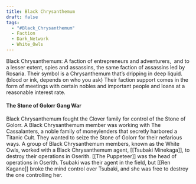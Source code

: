 ```yaml
---
title: Black Chrysanthemum
draft: false
tags:
  - "#Black_Chrysanthemum"
  - Faction
  - Dark_Network
  - White_Owls
---
```

  
Black Chrysanthemum: A faction of entrepreneurs and adventurers,  and to a lesser extent, spies and assassins, the same faction of assassins led by Rosaria. Their symbol is a Chrysanthemum that’s dripping in deep liquid. (blood or ink, depends on who you ask) Their faction support comes in the form of meetings with certain nobles and important people and loans at a reasonable interest rate.

#### The Stone of Golorr Gang War
Black Chrysanthemum fought the Clover family for control of the Stone of Golorr. A Black Chrysanthemum member was working with The Cassalanters, a noble family of moneylenders that secretly harbored a Titanic Cult. They wanted to seize the Stone of Golorr for their nefarious ways. A group of Black Chrysanthemum members, known as the White Owls, worked with a Black Chrysanthemum agent, [[Tsubaki Minekaga]], to destroy their operations in Oserith. [[The Puppeteer]] was the head of operations in Oserith. Tsubaki was their agent in the field, but [[Ren Kagane]] broke the mind control over Tsubaki, and she was free to destroy the one controlling her.